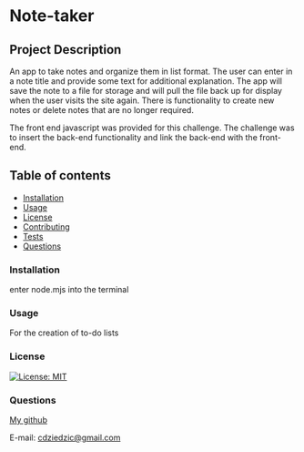 #  Note-taker

## Project Description
An app to take notes and organize them in list format. The user can enter in a note title and provide some text for additional explanation. The app will save the note to a file for storage and will pull the file back up for display when the user visits the site again. There is functionality to create new notes or delete notes that are no longer required. 


The front end javascript was provided for this challenge. The challenge was to insert the back-end functionality and link the back-end with the front-end.

## Table of contents

- [Installation](#installation)
- [Usage](#usage)
- [License](#license)
- [Contributing](#contributing)
- [Tests](#tests)
- [Questions](#questions)


### Installation
enter node.mjs into the terminal

### Usage 
For the creation of to-do lists

### License

[![License: MIT](https://img.shields.io/badge/License-MIT-yellow.svg)](https://opensource.org/licenses/MIT)


### Questions

[My github](github.com/cdziedzic)

E-mail: cdziedzic@gmail.com

